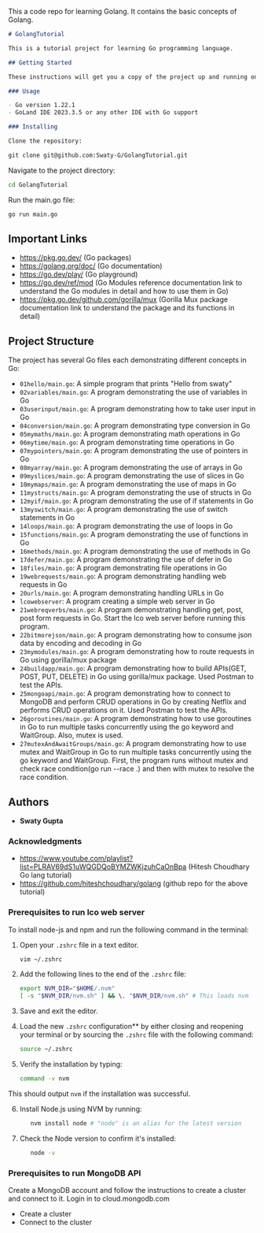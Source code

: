 This a code repo for learning Golang. It contains the basic concepts of Golang.

```markdown
# GolangTutorial

This is a tutorial project for learning Go programming language.

## Getting Started

These instructions will get you a copy of the project up and running on your local machine for development and testing purposes.

### Usage

- Go version 1.22.1
- GoLand IDE 2023.3.5 or any other IDE with Go support

### Installing

Clone the repository:

git clone git@github.com:Swaty-G/GolangTutorial.git
```

Navigate to the project directory:

```bash
cd GolangTutorial
```

Run the main.go file:

```bash
go run main.go
```

## Important Links
- https://pkg.go.dev/  (Go packages)   
- https://golang.org/doc/  (Go documentation)
- https://go.dev/play/  (Go playground)
- https://go.dev/ref/mod (Go Modules reference documentation link to understand the Go modules in detail and how to use them in Go)
- https://pkg.go.dev/github.com/gorilla/mux (Gorilla Mux package documentation link to understand the package and its functions in detail)


## Project Structure

The project has several Go files each demonstrating different concepts in Go:

- `01hello/main.go`: A simple program that prints "Hello from swaty"
- `02variables/main.go`: A program demonstrating the use of variables in Go
- `03userinput/main.go`: A program demonstrating how to take user input in Go
- `04conversion/main.go`: A program demonstrating type conversion in Go
- `05mymaths/main.go`: A program demonstrating math operations in Go
- `06mytime/main.go`: A program demonstrating time operations in Go
- `07mypointers/main.go`: A program demonstrating the use of pointers in Go
- `08myarray/main.go`: A program demonstrating the use of arrays in Go
- `09myslices/main.go`: A program demonstrating the use of slices in Go
- `10mymaps/main.go`: A program demonstrating the use of maps in Go
- `11mystructs/main.go`: A program demonstrating the use of structs in Go
- `12myif/main.go`: A program demonstrating the use of if statements in Go
- `13myswitch/main.go`: A program demonstrating the use of switch statements in Go
- `14loops/main.go`: A program demonstrating the use of loops in Go
- `15functions/main.go`: A program demonstrating the use of functions in Go
- `16methods/main.go`: A program demonstrating the use of methods in Go
- `17defer/main.go`: A program demonstrating the use of defer in Go
- `18files/main.go`: A program demonstrating file operations in Go
- `19webrequests/main.go`: A program demonstrating handling web requests in Go
- `20urls/main.go`: A program demonstrating handling URLs in Go
- `lcowebserver`: A program creating a simple web server in Go
- `21webreqverbs/main.go`: A program demonstrating handling get, post, post form requests in Go. Start the lco web server before running this program. 
- `22bitmorejson/main.go`: A program demonstrating how to consume json data by encoding and decoding in Go
- `23mymodules/main.go`: A program demonstrating how to route requests in Go using gorilla/mux package 
- `24buildapp/main.go`: A program demonstrating how to build APIs(GET, POST, PUT, DELETE) in Go using gorilla/mux package. Used Postman to test the APIs.
- `25mongoapi/main.go`: A program demonstrating how to connect to MongoDB and perform CRUD operations in Go by creating Netflix and performs CRUD operations on it. Used Postman to test the APIs.
- `26goroutines/main.go`: A program demonstrating how to use goroutines in Go to run multiple tasks concurrently using the go keyword and WaitGroup. Also, mutex is used. 
- `27mutexAndAwaitGroups/main.go`: A program demonstrating how to use mutex and WaitGroup in Go to run multiple tasks concurrently using the go keyword and WaitGroup. First, the program runs without mutex and check race condition(go run --race .) and then with mutex to resolve the race condition.

## Authors

- **Swaty Gupta**

### Acknowledgments 
- https://www.youtube.com/playlist?list=PLRAV69dS1uWQGDQoBYMZWKjzuhCaOnBpa (Hitesh Choudhary Go lang tutorial)
- https://github.com/hiteshchoudhary/golang (github repo for the above tutorial)

### Prerequisites to run lco web server
To install node-js and npm and run the following command in the terminal:


1. Open your `.zshrc` file in a text editor.
   ```bash
   vim ~/.zshrc
    ```
2. Add the following lines to the end of the `.zshrc` file:

    ```bash
    export NVM_DIR="$HOME/.nvm"
    [ -s "$NVM_DIR/nvm.sh" ] && \. "$NVM_DIR/nvm.sh" # This loads nvm
    ```

3. Save and exit the editor.


4. Load the new `.zshrc` configuration** by either closing and reopening your terminal or by sourcing the `.zshrc` file with the following command:
    ```bash
    source ~/.zshrc
    ```

5. Verify the installation by typing:

    ```bash
    command -v nvm
    ```
This should output `nvm` if the installation was successful.

6. Install Node.js using NVM by running:
    ```bash
       nvm install node # "node" is an alias for the latest version
    ```

7. Check the Node version to confirm it's installed:

    ```bash
       node -v
    ```
   
### Prerequisites to run MongoDB API 
Create a MongoDB account and follow the instructions to create a cluster and connect to it.
Login in to cloud.mongodb.com
- Create a cluster
- Connect to the cluster
   



